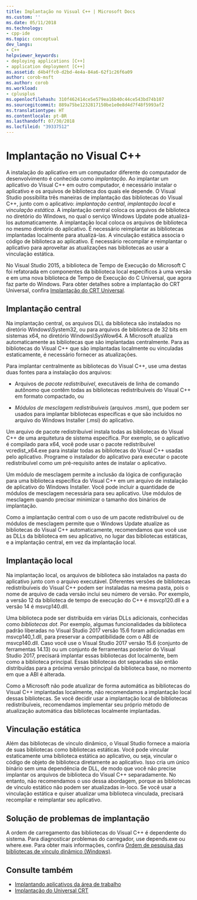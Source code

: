 ```yaml
---
title: Implantação no Visual C++ | Microsoft Docs
ms.custom: ''
ms.date: 05/11/2018
ms.technology:
- cpp-ide
ms.topic: conceptual
dev_langs:
- C++
helpviewer_keywords:
- deploying applications [C++]
- application deployment [C++]
ms.assetid: d4b4ffc0-d2bd-4e4a-84a6-62f1c26f6a09
author: corob-msft
ms.author: corob
ms.workload:
- cplusplus
ms.openlocfilehash: 310f462414ce5e579ea16b40c44ce543bd74b107
ms.sourcegitcommit: 889a75be1232817150be1e0e8d4d7f48f5993af2
ms.translationtype: HT
ms.contentlocale: pt-BR
ms.lasthandoff: 07/30/2018
ms.locfileid: "39337512"
---
```

# <a name="deployment-in-visual-c"></a>Implantação no Visual C++

A instalação do aplicativo em um computador diferente do computador de desenvolvimento é conhecida como *implantação*. Ao implantar um aplicativo do Visual C++ em outro computador, é necessário instalar o aplicativo e os arquivos de biblioteca dos quais ele depende. O Visual Studio possibilita três maneiras de implantação das bibliotecas do Visual C++, junto com o aplicativo: *implantação central*, *implantação local* e *vinculação estática*. A implantação central coloca os arquivos de biblioteca no diretório do Windows, no qual o serviço Windows Update pode atualizá-los automaticamente. A implantação local coloca os arquivos de biblioteca no mesmo diretório do aplicativo. É necessário reimplantar as bibliotecas implantadas localmente para atualizá-las. A vinculação estática associa o código de biblioteca ao aplicativo. É necessário recompilar e reimplantar o aplicativo para aproveitar as atualizações nas bibliotecas ao usar a vinculação estática.

No Visual Studio 2015, a biblioteca de Tempo de Execução do Microsoft C foi refatorada em componentes da biblioteca local específicos à uma versão e em uma nova biblioteca de Tempo de Execução do C Universal, que agora faz parte do Windows. Para obter detalhes sobre a implantação do CRT Universal, confira [Implantação do CRT Universal](universal-crt-deployment.md).

## <a name="central-deployment"></a>Implantação central

Na implantação central, os arquivos DLL da biblioteca são instalados no diretório Windows\System32, ou para arquivos de biblioteca de 32 bits em sistemas x64, no diretório Windows\SysWow64. A Microsoft atualiza automaticamente as bibliotecas que são implantadas centralmente. Para as bibliotecas do Visual C++ que são implantadas localmente ou vinculadas estaticamente, é necessário fornecer as atualizações.

Para implantar centralmente as bibliotecas do Visual C++, use uma destas duas fontes para a instalação dos arquivos:

- Arquivos de *pacote redistribuível*, executáveis de linha de comando autônomo que contêm todas as bibliotecas redistribuíveis do Visual C++ em formato compactado, ou

- *Módulos de mesclagem redistribuíveis* (arquivos .msm), que podem ser usados para implantar bibliotecas específicas e que são incluídos no arquivo do Windows Installer (.msi) do aplicativo.

Um arquivo de pacote redistribuível instala todas as bibliotecas do Visual C++ de uma arquitetura de sistema específica. Por exemplo, se o aplicativo é compilado para x64, você pode usar o pacote redistribuível vcredist_x64.exe para instalar todas as bibliotecas do Visual C++ usadas pelo aplicativo. Programe o instalador do aplicativo para executar o pacote redistribuível como um pré-requisito antes de instalar o aplicativo.

Um módulo de mesclagem permite a inclusão da lógica de configuração para uma biblioteca específica do Visual C++ em um arquivo de instalação de aplicativo do Windows Installer. Você pode incluir a quantidade de módulos de mesclagem necessária para seu aplicativo. Use módulos de mesclagem quando precisar minimizar o tamanho dos binários de implantação.

Como a implantação central com o uso de um pacote redistribuível ou de módulos de mesclagem permite que o Windows Update atualize as bibliotecas do Visual C++ automaticamente, recomendamos que você use as DLLs da biblioteca em seu aplicativo, no lugar das bibliotecas estáticas, e a implantação central, em vez da implantação local.

## <a name="local-deployment"></a>Implantação local

Na implantação local, os arquivos de biblioteca são instalados na pasta do aplicativo junto com o arquivo executável. Diferentes versões de bibliotecas redistribuíveis do Visual C++ podem ser instaladas na mesma pasta, pois o nome de arquivo de cada versão inclui seu número de versão. Por exemplo, a versão 12 da biblioteca de tempo de execução do C++ é msvcp120.dll e a versão 14 é msvcp140.dll.

Uma biblioteca pode ser distribuída em várias DLLs adicionais, conhecidas como *bibliotecas dot*. Por exemplo, algumas funcionalidades da biblioteca padrão liberadas no Visual Studio 2017 versão 15.6 foram adicionadas em msvcp140_1.dll, para preservar a compatibilidade com o ABI de msvcp140.dll. Caso você use o Visual Studio 2017 versão 15.6 (conjunto de ferramentas 14.13) ou um conjunto de ferramentas posterior do Visual Studio 2017, precisará implantar essas bibliotecas dot localmente, bem como a biblioteca principal. Essas bibliotecas dot separadas são então distribuídas para a próxima versão principal da biblioteca base, no momento em que a ABI é alterada.

Como a Microsoft não pode atualizar de forma automática as bibliotecas do Visual C++ implantadas localmente, não recomendamos a implantação local dessas bibliotecas. Se você decidir usar a implantação local de bibliotecas redistribuíveis, recomendamos implementar seu próprio método de atualização automática das bibliotecas localmente implantadas.

## <a name="static-linking"></a>Vinculação estática

Além das bibliotecas de vínculo dinâmico, o Visual Studio fornece a maioria de suas bibliotecas como bibliotecas estáticas. Você pode vincular estaticamente uma biblioteca estática ao aplicativo, ou seja, vincular o código de objeto de biblioteca diretamente ao aplicativo. Isso cria um único binário sem uma dependência de DLL, de modo que você não precise implantar os arquivos de biblioteca do Visual C++ separadamente. No entanto, não recomendamos o uso dessa abordagem, porque as bibliotecas de vínculo estático não podem ser atualizadas in-loco. Se você usar a vinculação estática e quiser atualizar uma biblioteca vinculada, precisará recompilar e reimplantar seu aplicativo.

## <a name="troubleshooting-deployment-issues"></a>Solução de problemas de implantação

A ordem de carregamento das bibliotecas do Visual C++ é dependente do sistema. Para diagnosticar problemas do carregador, use depends.exe ou where.exe. Para obter mais informações, confira [Ordem de pesquisa das bibliotecas de vínculo dinâmico (Windows)](http://msdn.microsoft.com/library/windows/desktop/ms682586.aspx).

## <a name="see-also"></a>Consulte também

- [Implantando aplicativos da área de trabalho](../ide/deploying-native-desktop-applications-visual-cpp.md)
- [Implantação do Universal CRT](universal-crt-deployment.md)
